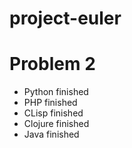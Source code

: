 project-euler
=============

Problem 2
============

* Python  finished
* PHP     finished
* CLisp   finished
* Clojure finished
* Java    finished

